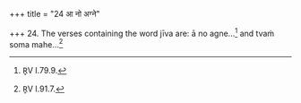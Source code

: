 +++
title = "24 आ नो अग्ने"

+++
24. The verses containing the word jīva are: ā no agne...[^1] and tvaṁ soma mahe...[^2]  


[^1]: R̥V I.79.9.  

[^2]:R̥V I.91.7.
